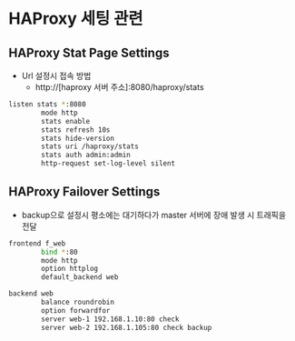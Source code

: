# HAProxy 세팅 관련

## HAProxy Stat Page Settings
- Url 설정시 접속 방법
  - http://[haproxy 서버 주소]:8080/haproxy/stats

```bash
listen stats *:8080
        mode http
        stats enable
        stats refresh 10s
        stats hide-version
        stats uri /haproxy/stats
        stats auth admin:admin
        http-request set-log-level silent
```

## HAProxy Failover Settings
- backup으로 설정시 평소에는 대기하다가 master 서버에 장애 발생 시 트래픽을 전달
```bash
frontend f_web
        bind *:80
        mode http
        option httplog
        default_backend web

backend web
        balance roundrobin
        option forwardfor
        server web-1 192.168.1.10:80 check
        server web-2 192.168.1.105:80 check backup
```